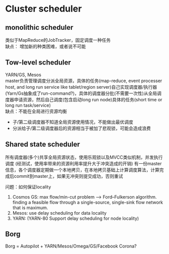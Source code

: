 Cluster scheduler
==================

monolithic scheduler
--------------------
类似于MapReduce的JobTracker，固定调度一种任务  
缺点：
增加新的种类困难，或者说不可能

Tow-level scheduler
--------------------
YARN/GS, Mesos  
master负责管理调度分派全局资源，具体的任务(map-reduce, event processer host, and long run service like tablet/region     server)自己实现调度器/执行器(Yarn/Gs抽象成了run-command?)，具体的调度器分批(不需要一次性)从全局调度器申请资源，然后自己调度(包含启动long run node)具体的任务(short time or long run task/service)  
缺点：不能在全局进行资源均衡  
  * 子/第二级调度器不知道全局资源使用情况，不能做出最优调度
  * 分派给子/第二级调度器后的资源相当于被加了悲观锁，可能会造成浪费

Shared state scheduler
--------------------
所有调度器(多个)共享全局资源状态，使用乐观锁以及MVCC类似机制，并发执行调度 (经测试，使用率带来的资源利用率提升大于冲突造成的开销)
有一份master信息，各个调度器定期做一个本地拷贝，在本地拷贝基础上计算调度算法，计算完成后commit到master上，如果无冲突则提交成功，否则重试

问题：如何保证locality
  1. Cosmos GS: max flow/min-cut problem --> Ford–Fulkerson algorithm.
    finding a feasible flow through a single-source, single-sink flow network that is maximum.
  2. Mesos: use delay scheduling for data locality
  3. YARN: (YARN-80 Support delay scheduling for node locality)


Borg
--------------
Borg = Autopilot + YARN/Mesos/Omega/GS/Facebook Corona?



